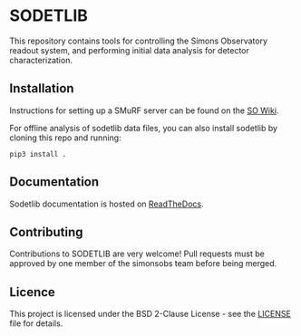 # SODETLIB

This repository contains tools for controlling the Simons Observatory readout
system, and performing initial data analysis for detector characterization.

## Installation

Instructions for setting up a SMuRF server can be found on the
[SO Wiki].

For offline analysis of sodetlib data files, you can also install sodetlib
by cloning this repo and running:

```
pip3 install .
```

[SO Wiki]: https://simonsobs.atlassian.net/wiki/spaces/PRO/pages/11041372/Smurf+Software+Setup

## Documentation

Sodetlib documentation is hosted on [ReadTheDocs].

[ReadTheDocs]: https://sodetlib.readthedocs.io/en/latest/

## Contributing

Contributions to SODETLIB are very welcome!
Pull requests must be approved by one member of the simonsobs team before being
merged.

## Licence

This project is licensed under the BSD 2-Clause License - see the [LICENSE]
file for details.

[LICENSE]: LICENSE
